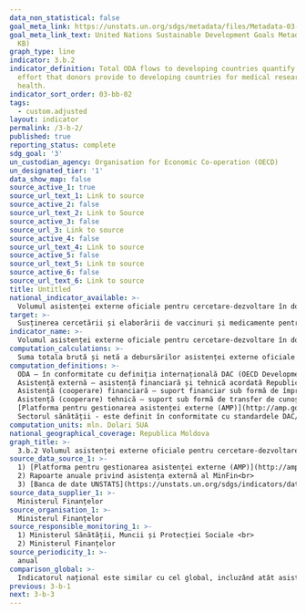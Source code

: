 ```yaml
---
data_non_statistical: false
goal_meta_link: https://unstats.un.org/sdgs/metadata/files/Metadata-03-0B-02.pdf
goal_meta_link_text: United Nations Sustainable Development Goals Metadata (PDF 210
  KB)
graph_type: line
indicator: 3.b.2
indicator_definition: Total ODA flows to developing countries quantify the public
  effort that donors provide to developing countries for medical research and basic
  health.
indicator_sort_order: 03-bb-02
tags:
  - custom.adjusted
layout: indicator
permalink: /3-b-2/
published: true
reporting_status: complete
sdg_goal: '3'
un_custodian_agency: Organisation for Economic Co-operation (OECD)
un_designated_tier: '1'
data_show_map: false
source_active_1: true
source_url_text_1: Link to source
source_active_2: false
source_url_text_2: Link to Source
source_active_3: false
source_url_3: Link to source
source_active_4: false
source_url_text_4: Link to source
source_active_5: false
source_url_text_5: Link to source
source_active_6: false
source_url_text_6: Link to source
title: Untitled
national_indicator_available: >-
  Volumul asistenței externe oficiale pentru cercetare-dezvoltare în domeniul sănătății și dezvoltarea serviciilor de bază în sănătate
target: >-
  Susținerea cercetării și elaborării de vaccinuri și medicamente pentru bolile transmisibile și cele netransmisibile care afectează în mod primar țările în curs de dezvoltare, oferirea accesului la medicamente esențiale și vaccinuri accesibile din punct de vedere financiar, în conformitate cu Declarația de la Doha privind Acordul TRIPS  și Sănătatea Publică, care afirmă dreptul țărilor în curs de dezvoltare de a utiliza pe deplin prevederile din Acordul privind aspectele comerciale ale drepturilor de proprietate intelectuală vizând flexibilitatea în protecția sănătății publice și, în special, oferirea accesului la medicamente pentru toți
indicator_name: >-
  Volumul asistenței externe oficiale pentru cercetare-dezvoltare în domeniul sănătății și dezvoltarea sectoarelor de bază în sănătate
computation_calculations: >-
  Suma totala brută și netă a debursărilor asistenței externe oficiale pentru dezvoltare (ODA) de la toți donatorii pentru cercetare-dezvoltare în domeniul sănătății și dezvoltarea serviciilor de bază în sănătate.
computation_definitions: >-
  ODA – în conformitate cu definiția internațională DAC (OECD Development Assistance Committee) aceasta reprezintă "fluxurile către țări și teritorii din lista DAC a beneficiarilor de ODA și ale instituțiilor multilaterale care sunt : (i) furnizate de agenții oficiale, inclusiv de guvernele naționale și locale sau de agențiile executive ale acestora; și (ii) fiecare tranzacție este gestionată cu obiectivul principal de promovare a dezvoltării economice și a bunăstării țărilor în curs de dezvoltare; și este de natură concesională și transmite un element de grant de cel puțin 25% (calculat la o rată de reducere de 10%). ( [A se vedea](http://www.oecd.org/dac/stats/officialdevelopmentassistancedefinitionandcoverage.htm) ) <br> 
  Asistență externă – asistență financiară și tehnică acordată Republicii Moldova, Guvernului și/sau altor autorități publice de către comunitatea creditorilor/donatorilor (art.9 din HG nr. 377 din 25.04.2018, cu privire la reglementarea cadrului instituțional și mecanismului de coordonare și management  al asistenței externe).<br> 
  Asistență (cooperare) financiară – suport financiar sub formă de împrumuturi, granturi, inclusiv livrări de bunuri și/sau lucrări pentru implementarea proiectelor/programelor;<br> 
  Asistență (cooperare) tehnică – suport sub formă de transfer de cunoștințe, inclusiv tehnologii, metodologii și tehnici în cadrul proiectelor/programelor;<br> 
  [Platforma pentru gestionarea asistenței externe (AMP)](http://amp.gov.md/TEMPLATE/ampTemplate/dashboard/build/index.html) – sistem informațional automatizat accesibil on-line, în cadrul căruia este încărcată și stocată informația privind proiectele/programele de asistență externă din Republica Moldova.<br> 
  Sectorul sănătății - este definit în conformitate cu standardele DAC/OECD și cuprinde toate codurile sectoriale conform clasificării CRS din secțiunea 'Sănătate' - 120; 121; 122; 123; 130 ( [a se vedea aici](http://www.oecd.org/dac/stats/purposecodessectorclassification.htm) )
computation_units: mln. Dolari SUA
national_geographical_coverage: Republica Moldova
graph_title: >-
  3.b.2 Volumul asistenței externe oficiale pentru cercetare-dezvoltare în domeniul sănătății și dezvoltarea serviciilor de bază în sănătate
source_data_source_1: >-
  1) [Platforma pentru gestionarea asistenței externe (AMP)](http://amp.gov.md/portal/sites/default/files/inline/amp-planul_de_gestiune_a_datelor_0.pdf)  <br> 
  2) Rapoarte anuale privind asistența externă al MinFin<br> 
  3) [Banca de date UNSTATS](https://unstats.un.org/sdgs/indicators/database/)
source_data_supplier_1: >-
  Ministerul Finanțelor
source_organisation_1: >-
  Ministerul Finanțelor
source_responsible_monitoring_1: >-
  1) Ministerul Sănătății, Muncii și Protecției Sociale <br> 
  2) Ministerul Finanțelor
source_periodicity_1: >-
  anual
comparison_global: >-
  Indicatorul național este similar cu cel global, incluzând atât asistenta externa oficială pentru dezvoltare, cit si alte fluxuri oficiale de fonduri
previous: 3-b-1
next: 3-b-3
---
```

